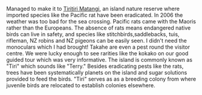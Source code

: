 Managed to make it to
[Tiritiri Matangi](http://www.tiritirimatangi.org.nz/),
an island nature reserve where imported species like the Pacific rat have been eradicated. In 2006 the weather was too bad for the sea crossing. Pacific rats came with the Maoris rather than the Europeans. The absence of rats means endangered native birds can live in safety, and species like stitchbirds,saddlebacks, tuis, rifleman, NZ robins and NZ pigeons can be easily seen. I didn't need the monoculars which I had brought! Takahe are even a pest round the visitor centre. We were lucky enough to see rarities like the kokako on our good guided tour which was very informative. The island is commonly known as "Tiri" which sounds like "Terry." Besides eradicating pests like the rats, trees have been systematically planets on the island and sugar solutions provided to feed the birds. "Tiri" serves as as a breeding colony from where juvenile birds are relocated to establish colonies elsewhere.
